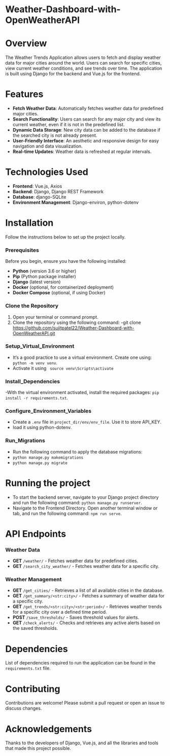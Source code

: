 # Weather-Dashboard-with-OpenWeatherAPI

# Overview

The Weather Trends Application allows users to fetch and display weather data for major cities around the world. Users can search for specific cities, view current weather conditions, and see trends over time. The application is built using Django for the backend and Vue.js for the frontend.

# Features

- **Fetch Weather Data**: Automatically fetches weather data for predefined major cities.
- **Search Functionality**: Users can search for any major city and view its current weather, even if it is not in the predefined list.
- **Dynamic Data Storage**: New city data can be added to the database if the searched city is not already present.
- **User-Friendly Interface**: An aesthetic and responsive design for easy navigation and data visualization.
- **Real-time Updates**: Weather data is refreshed at regular intervals.

# Technologies Used

- **Frontend**: Vue.js, Axios
- **Backend**: Django, Django REST Framework
- **Database**: django-SQLite
- **Environment Management**: Django-environ, python-dotenv

# Installation

Follow the instructions below to set up the project locally.

### Prerequisites

Before you begin, ensure you have the following installed:

- **Python** (version 3.6 or higher)
- **Pip** (Python package installer)
- **Django** (latest version)
- **Docker** (optional, for containerized deployment)
- **Docker Compose** (optional, if using Docker)

### Clone the Repository

1. Open your terminal or command prompt.
2. Clone the repository using the following command:
   -git clone https://github.com/sujitpatel22/Weather-Dashboard-with-OpenWeatherAPI.git
   
### Setup_Virtual_Environment
- It’s a good practice to use a virtual environment. Create one using: `python -m venv venv`.
- Activate it using ` source venv\Scripts\activate`

### Install_Dependencies
-With the virtual environment activated, install the required packages: `pip install -r requirements.txt`.

### Configure_Environment_Variables
- Create a `.env` file in `project_dir/env/env_file`. Use it to store API_KEY.
- load it using python-dotenv.

### Run_Migrations
- Run the following command to apply the database migrations:
- `python manage.py makemigrations`
- `python manage.py migrate`

# Running the project
- To start the backend server, navigate to your Django project directory and run the following command: `python manage.py runserver`.
- Navigate to the Frontend Directory. Open another terminal window or tab, and run the following command: `npm run serve`.

# API Endpoints
### Weather Data

- **GET** `/weather/` - Fetches weather data for predefined cities.
- **GET** `/search_city_weather/` - Fetches weather data for a specific city.

### Weather Management

- **GET** `/get_cities/` - Retrieves a list of all available cities in the database.
- **GET** `/get_summary/<str:city>/` - Fetches a summary of weather data for a specific city.
- **GET** `/get_trends/<str:city>/<str:period>/` - Retrieves weather trends for a specific city over a defined time period.
- **POST** `/save_thresholds/` - Saves threshold values for alerts.
- **GET** `/check_alerts/` - Checks and retrieves any active alerts based on the saved thresholds.

# Dependencies

List of dependencies required to run the application can be found in the `requirements.txt` file.

# Contributing

Contributions are welcome! Please submit a pull request or open an issue to discuss changes.

# Acknowledgements

Thanks to the developers of Django, Vue.js, and all the libraries and tools that made this project possible.
